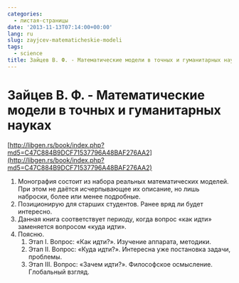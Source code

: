 ```yaml
---
categories:
  - листая-страницы
date: '2013-11-13T07:14:00+00:00'
lang: ru
slug: zayjcev-matematicheskie-modeli
tags:
  - science
title: Зайцев В. Ф. - Математические модели в точных и гуманитарных науках
---
```


# Зайцев В. Ф. - Математические модели в точных и гуманитарных науках

[http://libgen.rs/book/index.php?md5=C47C884B9DCF71537796A48BAF276AA2](http://libgen.rs/book/index.php?md5=C47C884B9DCF71537796A48BAF276AA2)  

<!--more-->

1.  Монография состоит из набора реальных математических моделей. При этом не даётся исчерпывающее их описание, но лишь наброски, более или менее подробные.
2.  Позиционирую для старших студентов. Ранее вряд ли будет интересно.
3.  Данная книга соответствует периоду, когда вопрос «как идти» заменяется вопросом «куда идти». 
4.  Поясню. 
    1.  Этап I. Вопрос: «Как идти?». Изучение аппарата, методики.
    2.  Этап II. Вопрос: «Куда идти?». Интересна уже постановка задачи, проблемы.
    3.  Этап III. Вопрос: «Зачем идти?». Философское осмысление. Глобальный взгляд.


